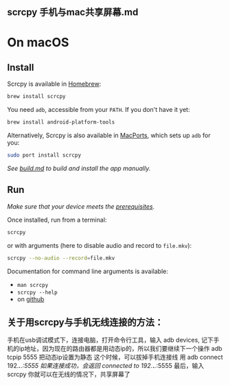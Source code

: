 ## scrcpy 手机与mac共享屏幕.md

# On macOS

## Install

Scrcpy is available in [Homebrew]:

```bash
brew install scrcpy
```

[Homebrew]: https://brew.sh/

You need `adb`, accessible from your `PATH`. If you don't have it yet:

```bash
brew install android-platform-tools
```

Alternatively, Scrcpy is also available in [MacPorts], which sets up `adb` for you:

```bash
sudo port install scrcpy
```

[MacPorts]: https://www.macports.org/

_See [build.md](build.md) to build and install the app manually._


## Run

_Make sure that your device meets the [prerequisites](/README.md#prerequisites)._

Once installed, run from a terminal:

```bash
scrcpy
```

or with arguments (here to disable audio and record to `file.mkv`):

```bash
scrcpy --no-audio --record=file.mkv
```

Documentation for command line arguments is available:
 - `man scrcpy`
 - `scrcpy --help`
 - on [github](/README.md)

## 关于用scrcpy与手机无线连接的方法：

手机在usb调试模式下，连接电脑，打开命令行工具，输入 adb devices, 记下手机的ip地址，因为现在的路由器都是用动态ip的，所以我们要继续下一个操作 adb tcpip 5555 把动态ip设置为静态
这个时候，可以拔掉手机连接线 用 adb connect 192.***.***.*:5555 如果连接成功，会返回 connected to 192.***.***.*:5555
最后，输入 scrcpy 你就可以在无线的情况下，共享屏幕了


